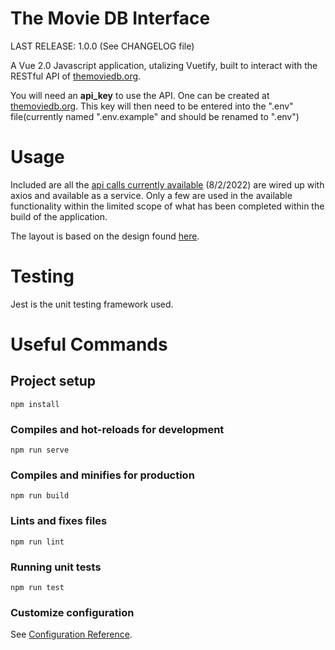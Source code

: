 The Movie DB Interface
=================================

LAST RELEASE: 1.0.0 (See CHANGELOG file)

A Vue 2.0 Javascript application, utalizing Vuetify, built to interact with the RESTful API of [themoviedb.org](http://www.themoviedb.org/ "The Movie DB").

You will need an **api_key** to use the API.  One can be created at [themoviedb.org](https://www.themoviedb.org/documentation/api "Get TMDB api key").  This key will then need to be entered into the ".env" file(currently named ".env.example" and should be renamed to ".env")

Usage
=====

Included are all the [api calls currently available](https://developers.themoviedb.org) (8/2/2022) are wired up with axios and available as a service.  Only a few are used in the available functionality within the limited scope of what has been completed within the build of the application. 

The layout is based on the design found [here](https://dribbble.com/shots/6461891-Media-store-idea-Movies).

Testing
=======

Jest is the unit testing framework used.

Useful Commands
=======
## Project setup
```
npm install
```

### Compiles and hot-reloads for development
```
npm run serve
```

### Compiles and minifies for production
```
npm run build
```

### Lints and fixes files
```
npm run lint
```

### Running unit tests
```
npm run test
```

### Customize configuration
See [Configuration Reference](https://cli.vuejs.org/config/).

